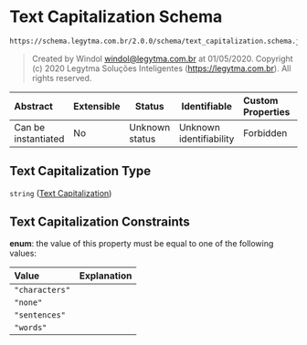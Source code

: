 # Text Capitalization Schema

```txt
https://schema.legytma.com.br/2.0.0/schema/text_capitalization.schema.json
```




> Created by Windol [windol@legytma.com.br](mailto:windol@legytma.com.br) at 01/05/2020.
> Copyright (c) 2020 Legytma Soluções Inteligentes (<https://legytma.com.br>). All rights reserved.
>

| Abstract            | Extensible | Status         | Identifiable            | Custom Properties | Additional Properties | Access Restrictions | Defined In                                                                                          |
| :------------------ | ---------- | -------------- | ----------------------- | :---------------- | --------------------- | ------------------- | --------------------------------------------------------------------------------------------------- |
| Can be instantiated | No         | Unknown status | Unknown identifiability | Forbidden         | Allowed               | none                | [text_capitalization.schema.json](../schema/text_capitalization.schema.json) |

## Text Capitalization Type

`string` ([Text Capitalization](text_capitalization.md))

## Text Capitalization Constraints

**enum**: the value of this property must be equal to one of the following values:

| Value          | Explanation |
| :------------- | ----------- |
| `"characters"` |             |
| `"none"`       |             |
| `"sentences"`  |             |
| `"words"`      |             |
